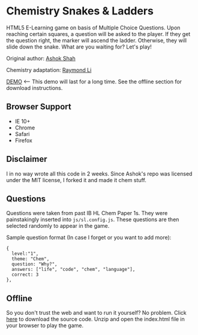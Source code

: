# Chemistry Snakes & Ladders
HTML5 E-Learning game on basis of Multiple Choice Questions. Upon reaching certain squares, a question will be asked to the player. If they get the question right, the marker will ascend the ladder. Otherwise, they will slide down the snake. What are you waiting for? Let's play!

Original author: [Ashok Shah](https://www.shahnashok.com)

Chemistry adaptation: [Raymond Li](https://raymond.li)

[DEMO](https://raymond.li/chem) <-- This demo will last for a long time. See the offline section for download instructions. 

## Browser Support
- IE 10+
- Chrome
- Safari
- Firefox

## Disclaimer
I in no way wrote all this code in 2 weeks. Since Ashok's repo was licensed under the MIT license, I forked it and made it chem stuff.

## Questions
Questions were taken from past IB HL Chem Paper 1s. They were painstakingly inserted into `js/sl.config.js`. These questions are then selected randomly to appear in the game.

Sample question format (In case I forget or you want to add more):
```
{
  level:"1",
  theme: "Chem",
  question: "Why?",
  answers: ["life", "code", "chem", "language"],
  correct: 3
},
```

## Offline
So you don't trust the web and want to run it yourself? No problem. Click [here](https://github.com/Raymo111/chem/archive/master.zip) to download the source code. Unzip and open the index.html file in your browser to play the game. 
